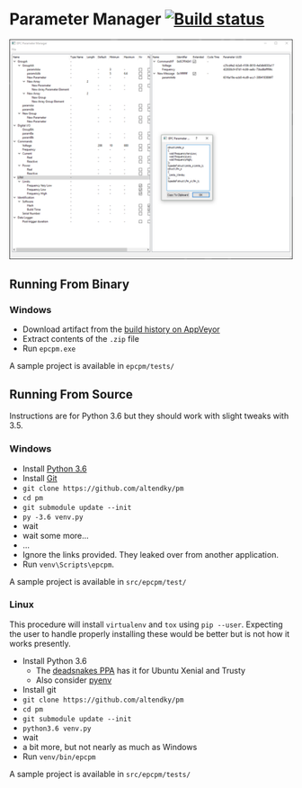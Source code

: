 # Parameter Manager [![Build status](https://ci.appveyor.com/api/projects/status/jgv6i25s9b4g94ga?svg=true)](https://ci.appveyor.com/project/KyleAltendorf/pm)

![Parameter Manager screenshot](/screenshot.png?raw=true)

## Running From Binary

### Windows

- Download artifact from the [build history on AppVeyor](https://ci.appveyor.com/project/KyleAltendorf/pm/history)
- Extract contents of the `.zip` file
- Run `epcpm.exe`

A sample project is available in `epcpm/tests/`

## Running From Source

Instructions are for Python 3.6 but they should work with slight tweaks with 3.5.

### Windows

- Install [Python 3.6](https://www.python.org/downloads/)
- Install [Git](https://git-scm.com/download)
- `git clone https://github.com/altendky/pm`
- `cd pm`
- `git submodule update --init`
- `py -3.6 venv.py`
- wait
- wait some more...
- ...
- Ignore the links provided.  They leaked over from another application.
- Run `venv\Scripts\epcpm`.

A sample project is available in `src/epcpm/test/`

### Linux

This procedure will install `virtualenv` and `tox` using `pip --user`.
Expecting the user to handle properly installing these would be better but is not how it works presently.

- Install Python 3.6
  - The [deadsnakes PPA](https://launchpad.net/~fkrull/+archive/ubuntu/deadsnakes/+index?batch=75&memo=75&start=75) has it for Ubuntu Xenial and Trusty
  - Also consider [pyenv](https://github.com/pyenv/pyenv)
- Install git
- `git clone https://github.com/altendky/pm`
- `cd pm`
- `git submodule update --init`
- `python3.6 venv.py`
- wait
- a bit more, but not nearly as much as Windows
- Run `venv/bin/epcpm`

A sample project is available in `src/epcpm/tests/`
